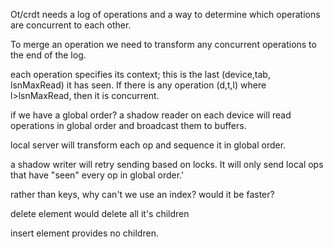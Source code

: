 Ot/crdt needs a log of operations and a way to determine which operations are concurrent to each other.

To merge an operation we need to transform any concurrent operations to the end of the log.

each operation specifies its context; this is the last (device,tab, lsnMaxRead)  it has seen. If there is any operation (d,t,l) where l>lsnMaxRead, then it is concurrent.

if we have a global order?
a shadow reader on each device will read operations in global order and broadcast them to buffers.

local server will transform each op and sequence it in global order.

a shadow writer will retry sending based on locks. It will only send local ops that have "seen" every op in global order.'

rather than keys, why can't we use an index? would it be faster?

delete element would delete all it's children

insert element provides no children.

